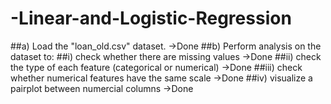 # -Linear-and-Logistic-Regression
##a) Load the "loan_old.csv" dataset. ->Done 
##b) Perform analysis on the dataset to:
##i) check whether there are missing values ->Done
##ii) check the type of each feature (categorical or numerical) ->Done
##iii) check whether numerical features have the same scale ->Done 
##iv) visualize a pairplot between numercial columns  ->Done 
